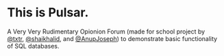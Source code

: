 # This is Pulsar.
A Very Very Rudimentary Opionion Forum
(made for school project by [@txtr](http://www.github.com/txtr), [@shaikhalid](http://www.github.com/shaikhalid), and [@AnupJoseph](http://www.github.com/AnupJoseph))
to demonstrate basic functionality of SQL databases.
